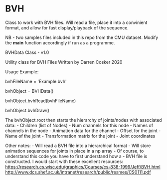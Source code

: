 # BVH
Class to work with BVH files. Will read a file, place it into a convinient format, and allow for fast display/playback of the sequence.

NB - two samples files included in this repo from the CMU dataset. Modify the __main__ function accordingly if run as a programme.

BVHData Class - v1.0

Utility class for BVH Files
Written by Darren Cosker 2020

Usage Example:
    <p>bvhFileName = 'Example.bvh'</p>
    <p>bvhObject = BVHData()</p>
    <p>bvhObject.bvhRead(bvhFileName)</p>
    <p>bvhObject.bvhDraw()</p>

The bvhObject.root then starts the hierarchy of joints/nodes with associated data:
    - Children (list of Nodes)
    - Num channels for this node
    - Names of channels in the node
    - Animation data for the channel
    - Offset for the joint
    - Name of the joint
    - Transformation matrix for the joint
    - Joint coordinates
    
Other notes:
    - Will read a BVH file into a hierarchical format
    - Will store animation sequences for joints in place in a np array
    - Of course, to understand this code you have to first understand how a 
    - BVH file is constructed. I would start with these excellent resources:
        https://research.cs.wisc.edu/graphics/Courses/cs-838-1999/Jeff/BVH.html
        http://www.dcs.shef.ac.uk/intranet/research/public/resmes/CS0111.pdf
